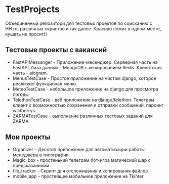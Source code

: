 # TestProjects

Объединенный репозиторй для тестовых проектов по соисканию с HH.ru, различных скриптов и так далее.
Красиво лежит в одном месте, кушать не просит))

## Тестовые проекты с вакансий

* FastAPIMessanger - Приложение-месенджер. Серверная часть на FastAPI, база данных - MongoDB с кешированием Redis. Клиентская часть - aiogram.
* MenusTestCase - Простое приложение на чистом django, которое реализует функционал меню.
* MeteoTestCase - небольшое приложение на django для просмотра погоды
* TelethonTestCase - веб приложение на django/telethon. Телеграм клиент с возможностью сохранения и отправки сообщений, парсинг wildberrys.
* ZARMATestCase - выполнение различных тестовых заданий для ZARMA

## Мои проекты

* Organizer - Десктоп приложение для автоматизации работы менеджера в типографии.
* Magic_box - простенький телеграм бот-игра магический шар с предсказаниями.
* file_tracker - Скрипт для отслеживания и копирования файлов
* mobile_app - простейщее мобильное приложение на Tkinter
